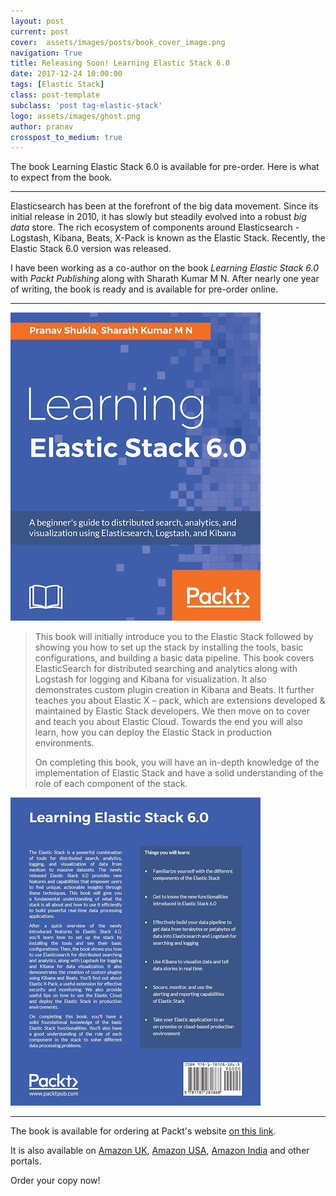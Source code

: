 ```yaml
---
layout: post
current: post
cover:  assets/images/posts/book_cover_image.png
navigation: True
title: Releasing Soon! Learning Elastic Stack 6.0
date: 2017-12-24 10:00:00
tags: [Elastic Stack]
class: post-template
subclass: 'post tag-elastic-stack'
logo: assets/images/ghost.png
author: pranav
crosspost_to_medium: true
---
```


<p>The book Learning Elastic Stack 6.0 is available for pre-order. Here is what to expect from the book.</p>


<hr />

<p>Elasticsearch has been at the forefront of the big data movement. Since its initial release in 2010, it has slowly but steadily evolved into a robust <i>big data</i> store. The rich ecosystem of components around Elasticsearch - Logstash, Kibana, Beats, X-Pack is known as the Elastic Stack. Recently, the Elastic Stack 6.0 version was released. </p>

I have been working as a co-author on the book <em>Learning Elastic Stack 6.0</em> with <i>Packt Publishing</i> along with Sharath Kumar M N. After nearly one year of writing, the book is ready and is available for pre-order online.

<hr />

<p><img src="assets/images/posts/front_small.jpg" alt="Test Image" /></p>

<blockquote>

<p>
This book will initially introduce you to the Elastic Stack followed by showing you how to set up the stack by installing the tools, basic configurations, and building a basic data pipeline. This book covers ElasticSearch for distributed searching and analytics along with Logstash for logging and Kibana for visualization. It also demonstrates custom plugin creation in Kibana and Beats. It further teaches you about Elastic X – pack, which are extensions developed & maintained by Elastic Stack developers. We then move on to cover and teach you about Elastic Cloud. Towards the end you will also learn, how you can deploy the Elastic Stack in production environments.
</p>

<p>
On completing this book, you will have an in-depth knowledge of the implementation of Elastic Stack and have a solid understanding of the role of each component of the stack.
</p>
</blockquote>

<img src="assets/images/posts/back_small.jpg" alt="Test Image" />

<hr />


The book is available for ordering at Packt's website <a href="https://www.packtpub.com/big-data-and-business-intelligence/learning-elastic-stack-60">on this link</a>.

It is also available on <a href="https://www.amazon.co.uk/Learning-Elastic-Stack-Pranav-Shukla/dp/1787281868/ref=sr_1_1" target="_blank">Amazon UK</a>, <a href="https://www.amazon.com/Learning-Elastic-Stack-Pranav-Shukla/dp/1787281868/ref=tmm_pap_swatch_0" target="_blank">Amazon USA</a>, <a href="https://www.amazon.in/Learning-Elastic-Stack-Pranav-Shukla-ebook/dp/B077T7V7PF/ref=sr_1_1" target="_blank">Amazon India</a> and other portals.

Order your copy now!

